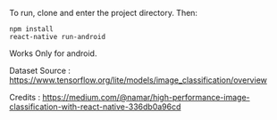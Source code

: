 To run, clone and enter the project directory. Then:

```
npm install
react-native run-android

```

Works Only for android.

Dataset Source : https://www.tensorflow.org/lite/models/image_classification/overview

Credits : https://medium.com/@namar/high-performance-image-classification-with-react-native-336db0a96cd
